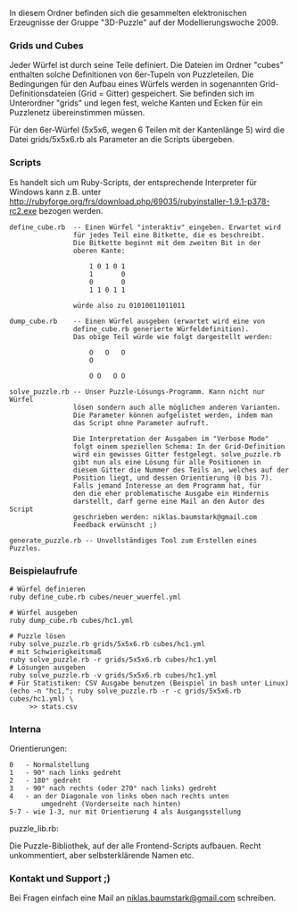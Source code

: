 In diesem Ordner befinden sich die gesammelten elektronischen
Erzeugnisse der Gruppe "3D-Puzzle" auf der Modellierungswoche 2009.


### Grids und Cubes

Jeder Würfel ist durch seine Teile definiert. Die Dateien im Ordner
"cubes" enthalten solche Definitionen von 6er-Tupeln von
Puzzleteilen. Die Bedingungen für den Aufbau eines Würfels werden
in sogenannten Grid-Definitionsdateien (Grid = Gitter) gespeichert.
Sie befinden sich im Unterordner "grids" und legen fest, welche
Kanten und Ecken für ein Puzzlenetz übereinstimmen müssen.

Für den 6er-Würfel (5x5x6, wegen 6 Teilen mit der Kantenlänge 5)
wird die Datei grids/5x5x6.rb als Parameter an die Scripts übergeben.


### Scripts

Es handelt sich um Ruby-Scripts, der entsprechende Interpreter für
Windows kann z.B. unter http://rubyforge.org/frs/download.php/69035/rubyinstaller-1.9.1-p378-rc2.exe bezogen
werden.


    define_cube.rb  -- Einen Würfel "interaktiv" eingeben. Erwartet wird
                    für jedes Teil eine Bitkette, die es beschreibt.
                    Die Bitkette beginnt mit dem zweiten Bit in der
                    oberen Kante:

                        1 0 1 0 1
                        1       0
                        0       0
                        1 1 0 1 1

                    würde also zu 01010011011011

    dump_cube.rb    -- Einen Würfel ausgeben (erwartet wird eine von
                    define_cube.rb generierte Würfeldefinition).
                    Das obige Teil würde wie folgt dargestellt werden:

                        O   O   O
                        O

                        O O   O O

    solve_puzzle.rb -- Unser Puzzle-Lösungs-Programm. Kann nicht nur Würfel
                    lösen sondern auch alle möglichen anderen Varianten.
                    Die Parameter können aufgelistet werden, indem man
                    das Script ohne Parameter aufruft.

                    Die Interpretation der Ausgaben im "Verbose Mode"
                    folgt einem speziellen Schema: In der Grid-Definition
                    wird ein gewisses Gitter festgelegt. solve_puzzle.rb
                    gibt nun als eine Lösung für alle Positionen in
                    diesem Gitter die Nummer des Teils an, welches auf der
                    Position liegt, und dessen Orientierung (0 bis 7).
                    Falls jemand Interesse an dem Programm hat, für
                    den die eher problematische Ausgabe ein Hindernis
                    darstellt, darf gerne eine Mail an den Autor des Script
                    geschrieben werden: niklas.baumstark@gmail.com
                    Feedback erwünscht ;)

    generate_puzzle.rb -- Unvollständiges Tool zum Erstellen eines Puzzles.


### Beispielaufrufe

    # Würfel definieren
    ruby define_cube.rb cubes/neuer_wuerfel.yml

    # Würfel ausgeben
    ruby dump_cube.rb cubes/hc1.yml

    # Puzzle lösen
    ruby solve_puzzle.rb grids/5x5x6.rb cubes/hc1.yml
    # mit Schwierigkeitsmaß
    ruby solve_puzzle.rb -r grids/5x5x6.rb cubes/hc1.yml
    # Lösungen ausgeben
    ruby solve_puzzle.rb -v grids/5x5x6.rb cubes/hc1.yml
    # Für Statistiken: CSV Ausgabe benutzen (Beispiel in bash unter Linux)
    (echo -n "hc1,"; ruby solve_puzzle.rb -r -c grids/5x5x6.rb cubes/hc1.yml) \
         >> stats.csv


### Interna

Orientierungen:

    0   - Normalstellung
    1   - 90° nach links gedreht
    2   - 180° gedreht
    3   - 90° nach rechts (oder 270° nach links) gedreht
    4   - an der Diagonale von links oben nach rechts unten
            umgedreht (Vorderseite nach hinten)
    5-7 - wie 1-3, nur mit Orientierung 4 als Ausgangsstellung

puzzle_lib.rb:

Die Puzzle-Bibliothek, auf der alle Frontend-Scripts aufbauen.
Recht unkommentiert, aber selbsterklärende Namen etc.

### Kontakt und Support ;)

Bei Fragen einfach eine Mail an niklas.baumstark@gmail.com schreiben.
